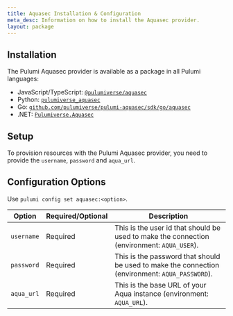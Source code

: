 ```yaml
---
title: Aquasec Installation & Configuration
meta_desc: Information on how to install the Aquasec provider.
layout: package
---
```


## Installation

The Pulumi Aquasec provider is available as a package in all Pulumi languages:

* JavaScript/TypeScript: [`@pulumiverse/aquasec`](https://www.npmjs.com/package/@pulumiverse/aquasec)
* Python: [`pulumiverse_aquasec`](https://pypi.org/project/pulumiverse-aquasec/)
* Go: [`github.com/pulumiverse/pulumi-aquasec/sdk/go/aquasec`](https://pkg.go.dev/github.com/pulumiverse/pulumi-aquasec/sdk)
* .NET: [`Pulumiverse.Aquasec`](https://www.nuget.org/packages/Pulumiverse.Aquasec)

## Setup

To provision resources with the Pulumi Aquasec provider, you need to provide the `username`, `password` and `aqua_url`. 

## Configuration Options

Use `pulumi config set aquasec:<option>`.

| Option     | Required/Optional | Description                                                                                     |
|------------|-------------------|-------------------------------------------------------------------------------------------------|
| `username` | Required          | This is the user id that should be used to make the connection (environment: `AQUA_USER`).      |
| `password` | Required          | This is the password that should be used to make the connection (environment: `AQUA_PASSWORD`). |
| `aqua_url` | Required          | This is the base URL of your Aqua instance (environment: `AQUA_URL`).                           |
